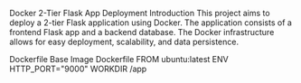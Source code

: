 Docker 2-Tier Flask App Deployment
Introduction
This project aims to deploy a 2-tier Flask application using Docker. The application consists of a frontend Flask app and a backend database. The Docker infrastructure allows for easy deployment, scalability, and data persistence.

Dockerfile
Base Image Dockerfile FROM ubuntu:latest ENV HTTP_PORT="9000" WORKDIR /app

